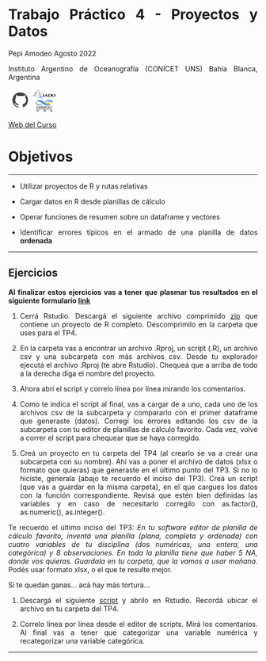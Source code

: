 Trabajo Práctico 4 - Proyectos y Datos
================
Pepi Amodeo
Agosto 2022

<!--SETUP-->
<style> body {text-align: justify} </style>
<!--SOCIAL LINKS-->

Instituto Argentino de Oceanografía (CONICET UNS) Bahía Blanca,
Argentina

[![icon_github](./img/icon_github.png)](https://github.com/pepiamodeo)![icon_IADO](./img/logo_iado_2019_negro.png)

[Web del Curso](https://pepiamodeo.github.io/cursotallerIADO/)

# Objetivos

------------------------------------------------------------------------

-   Utilizar proyectos de R y rutas relativas

-   Cargar datos en R desde planillas de cálculo

-   Operar funciones de resumen sobre un dataframe y vectores

-   Identificar errores típicos en el armado de una planilla de datos
    **ordenada**

------------------------------------------------------------------------

## Ejercicios

**Al finalizar estos ejercicios vas a tener que plasmar tus resultados
en el siguiente formulario [link](https://forms.gle/TkXS3yQ7K1N7TZGg9)**

1)  Cerrá Rstudio. Descargá el siguiente archivo comprimido
    [zip](https://pepiamodeo.github.io/cursotallerIADO/TPs/scripts/analisis_metales.zip)
    que contiene un proyecto de R completo. Descomprimilo en la carpeta
    que uses para el TP4.

2)  En la carpeta vas a encontrar un archivo .Rproj, un script (.R), un
    archivo csv y una subcarpeta con más archivos csv. Desde tu
    explorador ejecutá el archivo .Rproj (te abre Rstudio). Chequeá que
    a arriba de todo a la derecha diga el nombre del proyecto.

3)  Ahora abrí el script y correlo línea por línea mirando los
    comentarios.

4)  Como te indica el script al final, vas a cargar de a uno, cada uno
    de los archivos csv de la subcarpeta y compararlo con el primer
    dataframe que generaste (datos). Corregí los errores editando los
    csv de la subcarpeta con tu editor de planillas de cálculo favorito.
    Cada vez, volvé a correr el script para chequear que se haya
    corregido.

5)  Creá un proyecto en tu carpeta del TP4 (al crearlo se va a crear una
    subcarpeta con su nombre). Ahí vas a poner el archivo de datos (xlsx
    o formato que quieras) que generaste en el último punto del TP3. Si
    no lo hiciste, generala (abajo te recuerdo el inciso del TP3). Creá
    un script (que vas a guardar en la misma carpeta), en el que cargues
    los datos con la función correspondiente. Revisá que estén bien
    definidas las variables y en caso de necesitarlo corregilo con
    as.factor(), as.numeric(), as.integer().

Te recuerdo el último inciso del TP3: *En tu software editor de planilla
de cálculo favorito, inventá una planilla (plana, completa y ordenada)
con cuatro variables de tu disciplina (dos numéricas, una entera, una
categórica) y 8 observaciones. En toda la planilla tiene que haber 5 NA,
donde vos quieras. Guardala en tu carpeta, que la vamos a usar mañana.*
Podés usar formato xlsx, o el que te resulte mejor.

Si te quedan ganas… acá hay más tortura…

1)  Descargá el siguiente
    [script](https://pepiamodeo.github.io/cursotallerIADO/TPs/scripts/TP4_ejercicio.R)
    y abrilo en Rstudio. Recordá ubicar el archivo en tu carpeta del
    TP4.

2)  Correlo línea por línea desde el editor de scripts. Mirá los
    comentarios. Al final vas a tener que categorizar una variable
    numérica y recategorizar una variable categórica.

------------------------------------------------------------------------
